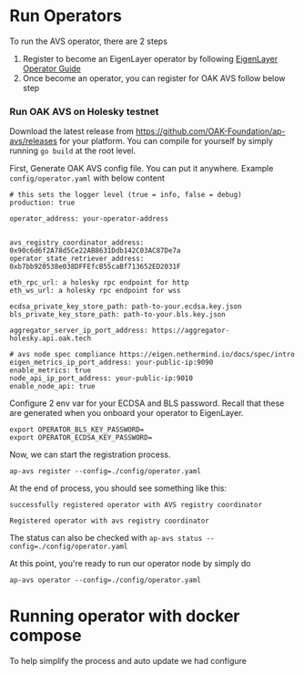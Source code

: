 # Run Operators

To run the AVS operator, there are 2 steps

1. Register to become an EigenLayer operator by following [EigenLayer Operator Guide](https://docs.eigenlayer.xyz/eigenlayer/operator-guides/operator-introduction)
2. Once become an operator, you can register for OAK AVS follow below step

### Run OAK AVS on Holesky testnet

Download the latest release from https://github.com/OAK-Foundation/ap-avs/releases for your platform. You can compile for yourself by simply running `go build` at the root level.

First, Generate OAK AVS config file. You can put it anywhere. Example `config/operator.yaml` with below content

```
# this sets the logger level (true = info, false = debug)
production: true

operator_address: your-operator-address


avs_registry_coordinator_address: 0x90c6d6f2A78d5Ce22AB8631Ddb142C03AC87De7a
operator_state_retriever_address: 0xb7bb920538e038DFFEfcB55caBf713652ED2031F

eth_rpc_url: a holesky rpc endpoint for http
eth_ws_url: a holesky rpc endpoint for wss

ecdsa_private_key_store_path: path-to-your.ecdsa.key.json
bls_private_key_store_path: path-to-your.bls.key.json

aggregator_server_ip_port_address: https://aggregator-holesky.api.oak.tech

# avs node spec compliance https://eigen.nethermind.io/docs/spec/intro
eigen_metrics_ip_port_address: your-public-ip:9090
enable_metrics: true
node_api_ip_port_address: your-public-ip:9010
enable_node_api: true
```

Configure 2 env var for your ECDSA and BLS password. Recall that these are
generated when you onboard your operator to EigenLayer.

```
export OPERATOR_BLS_KEY_PASSWORD=
export OPERATOR_ECDSA_KEY_PASSWORD=
```

Now, we can start the registration process.

```
ap-avs register --config=./config/operator.yaml
```

At the end of process, you should see something like this:

```
successfully registered operator with AVS registry coordinator

Registered operator with avs registry coordinator
```

The status can also be checked with `ap-avs status --config=./config/operator.yaml`

At this point, you're ready to run our operator node by simply do

```
ap-avs operator --config=./config/operator.yaml
```

# Running operator with docker compose

To help simplify the process and auto update we had configure
